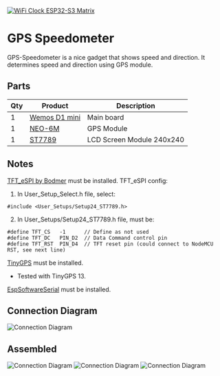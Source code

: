 [![WiFi Clock ESP32-S3 Matrix](http://img.youtube.com/vi/gyAnZwDX77I/0.jpg)](https://youtu.be/gyAnZwDX77I "WiFi Clock ESP32-S3 Matrix")

# GPS Speedometer
GPS-Speedometer is a nice gadget that shows speed and direction.
It determines speed and direction using GPS module.

## Parts
| Qty | Product | Description               |
| --- | ---- |---------------------------|
|1 | [Wemos D1 mini](https://www.aliexpress.com/item/1005004005586872.html?spm=a2g0o.productlist.0.0.4ae71669SXML6q&algo_pvid=0821fd5a-4f47-46a8-bcb5-d30c0906a16d&aem_p4p_detail=2023010207345816669983124667600018896206&algo_exp_id=0821fd5a-4f47-46a8-bcb5-d30c0906a16d-0&pdp_ext_f=%7B%22sku_id%22%3A%2212000027716323745%22%7D&pdp_npi=2%40dis%21ILS%217.34%215.86%21%21%21%21%21%40211b88ee16726736989256168e4f3c%2112000027716323745%21sea&curPageLogUid=36Rr90QFroNm&ad_pvid=2023010207345816669983124667600018896206_1&ad_pvid=2023010207345816669983124667600018896206_1) | Main board                |
|1 | [NEO-6M](https://www.aliexpress.com/item/1005004841512460.html?spm=a2g0o.productlist.0.0.2594445aswmzig&algo_pvid=b33cb520-3a9d-4bf8-912c-267642bdb7c4&aem_p4p_detail=20230102073557551633464332720022106990&algo_exp_id=b33cb520-3a9d-4bf8-912c-267642bdb7c4-0&pdp_ext_f=%7B%22sku_id%22%3A%2212000030702350513%22%7D&pdp_npi=2%40dis%21ILS%218.02%218.02%21%21%215.5%21%21%4021038eda16726737570055516e97c5%2112000030702350513%21sea&curPageLogUid=SZugziWyTBNm&ad_pvid=20230102073557551633464332720022106990_1&ad_pvid=20230102073557551633464332720022106990_1) | GPS Module                |
|1 | [ST7789](https://www.aliexpress.com/item/1005003760323160.html?spm=a2g0o.productlist.0.0.490cb5f5pWcWkc&algo_pvid=1b3a7a0a-383e-4d03-acd4-43efb3131e72&algo_exp_id=1b3a7a0a-383e-4d03-acd4-43efb3131e72-7&pdp_ext_f=%7B%22sku_id%22%3A%2212000027073447132%22%7D&pdp_npi=2%40dis%21ILS%2116.83%2112.62%21%21%215.25%21%21%4021038edc16726738167615018e86a3%2112000027073447132%21sea&curPageLogUid=6wQvREhoFQRY) | LCD Screen Module 240x240 |

## Notes
[TFT_eSPI by Bodmer](https://github.com/Bodmer/TFT_eSPI) must be installed.
TFT_eSPI config:
1. In User_Setup_Select.h file, select:
```
#include <User_Setups/Setup24_ST7789.h>
```
2. In User_Setups/Setup24_ST7789.h file, must be:
```
#define TFT_CS   -1      // Define as not used
#define TFT_DC   PIN_D2  // Data Command control pin
#define TFT_RST  PIN_D4  // TFT reset pin (could connect to NodeMCU RST, see next line)
```  

[TinyGPS](https://github.com/mikalhart/TinyGPS) must be installed.
* Tested with TinyGPS 13.

[EspSoftwareSerial](https://github.com/plerup/espsoftwareserial) must be installed.

## Connection Diagram
![Connection Diagram](Images/Connection%20Diagram.png)

## Assembled
![Connection Diagram](Images/Assembled_01.jpg)
![Connection Diagram](Images/Assembled_02.jpg)
![Connection Diagram](Images/Assembled_03.jpg)
